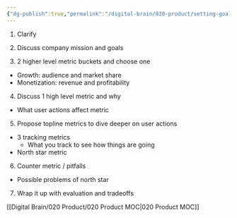 ```yaml
---
{"dg-publish":true,"permalink":"/digital-brain/020-product/setting-goals-and-metrics/"}
---
```


1) Clarify

2) Discuss company mission and goals

3) 2 higher level metric buckets and choose one
- Growth: audience and market share
- Monetization: revenue and profitability

4) Discuss 1 high level metric and why
- What user actions affect metric

5) Propose topline metrics to dive deeper on user actions
- 3 tracking metrics
	- What you track to see how things are going
- North star metric

6) Counter metric / pitfalls
- Possible problems of north star

7) Wrap it up with evaluation and tradeoffs

[[Digital Brain/020 Product/020 Product MOC\|020 Product MOC]]